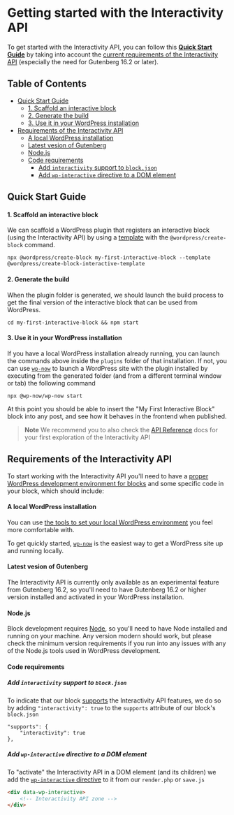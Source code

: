 # Getting started with the Interactivity API

To get started with the Interactivity API, you can follow this [**Quick Start Guide**](#quick-start-guide) by taking into account the [current requirements of the Interactivity API](#requirements-of-the-interactivity-api) (especially the need for Gutenberg 16.2 or later).

## Table of Contents

- [Quick Start Guide](#quick-start-guide)
    - [1. Scaffold an interactive block](#1-scaffold-an-interactive-block)
    - [2. Generate the build](#2-generate-the-build) 
    - [3. Use it in your WordPress installation ](#3-use-it-in-your-wordpress-installation)
- [Requirements of the Interactivity API](#requirements-of-the-interactivity-aPI)
    - [A local WordPress installation](#a-local-wordpress-installation)
    - [Latest vesion of Gutenberg](#latest-vesion-of-gutenberg)
    - [Node.js](#nodejs)
    - [Code requirements](#code-requirements)  
        - [Add `interactivity` support to `block.json`](#add-interactivity-support-to-blockjson)
        - [Add `wp-interactive` directive to a DOM element](#add-wp-interactive-directive-to-a-dom-element)

## Quick Start Guide

#### 1. Scaffold an interactive block

We can scaffold a WordPress plugin that registers an interactive block (using the Interactivity API) by using a [template](https://www.npmjs.com/package/@wordpress/create-block-interactive-template) with the `@wordpress/create-block` command.

```
npx @wordpress/create-block my-first-interactive-block --template @wordpress/create-block-interactive-template
```

#### 2. Generate the build 

When the plugin folder is generated, we should launch the build process to get the final version of the interactive block that can be used from WordPress. 

```
cd my-first-interactive-block && npm start
```

#### 3. Use it in your WordPress installation 

If you have a local WordPress installation already running, you can launch the commands above inside the `plugins` folder of that installation. If not, you can use [`wp-now`](https://github.com/WordPress/playground-tools/tree/trunk/packages/wp-now) to launch a WordPress site with the plugin installed by executing from the generated folder (and from a different terminal window or tab) the following command

```
npx @wp-now/wp-now start 
```

At this point you should be able to insert the "My First Interactive Block" block into any post, and see how it behaves in the frontend when published. 

> **Note**
> We recommend you to also check the [API Reference](./2-api-reference.md) docs for your first exploration of the Interactivity API

## Requirements of the Interactivity API

To start working with the Interactivity API you'll need to have a [proper WordPress development environment for blocks](https://developer.wordpress.org/block-editor/getting-started/devenv/)  and some specific code in your block, which should include:

#### A local WordPress installation

You can use [the tools to set your local WordPress environment](https://developer.wordpress.org/block-editor/getting-started/devenv/#wordpress-development-site) you feel more comfortable with. 

To get quickly started, [`wp-now`](https://www.npmjs.com/package/@wp-now/wp-now) is the easiest way to get a WordPress site up and running locally. 

#### Latest vesion of Gutenberg

The Interactivity API is currently only available as an experimental feature from Gutenberg 16.2, so you'll need to have Gutenberg 16.2 or higher version installed and activated in your WordPress installation.

#### Node.js

Block development requires [Node](https://nodejs.org/en), so you'll need to have Node installed and running on your machine. Any version modern should work, but please check the minimum version requirements if you run into any issues with any of the Node.js tools used in WordPress development.

#### Code requirements 

##### Add `interactivity` support to `block.json`

To indicate that our block [supports](https://developer.wordpress.org/block-editor/reference-guides/block-api/block-supports/) the Interactivity API features, we do so by adding `"interactivity": true` to the `supports` attribute of our block's `block.json`

```
"supports": {
    "interactivity": true
},
```

##### Add `wp-interactive` directive to a DOM element

To "activate" the Interactivity API in a DOM element (and its children) we add the [`wp-interactive` directive](./2-api-reference.md#wp-interactive) to it from our `render.php` or `save.js`


```html
<div data-wp-interactive>
    <!-- Interactivity API zone -->
</div>
```